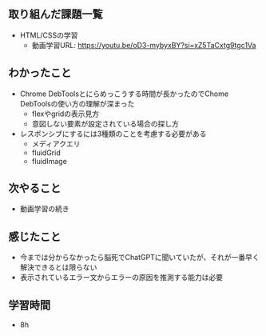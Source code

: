 ## 取り組んだ課題一覧

- HTML/CSSの学習
    - 動画学習URL: https://youtu.be/oD3-mybyxBY?si=xZ5TaCxtg9tgc1Va

## わかったこと

- Chrome DebToolsとにらめっこうする時間が長かったのでChome DebToolsの使い方の理解が深まった
    - flexやgridの表示見方
    - 意図しない要素が設定されている場合の探し方
- レスポンシブにするには3種類のことを考慮する必要がある
    - メディアクエリ
    - fluidGrid
    - fluidImage

## 次やること

- 動画学習の続き

## 感じたこと

- 今までは分からなかったら脳死でChatGPTに聞いていたが、それが一番早く解決できるとは限らない
- 表示されているエラー文からエラーの原因を推測する能力は必要

## 学習時間

- 8h